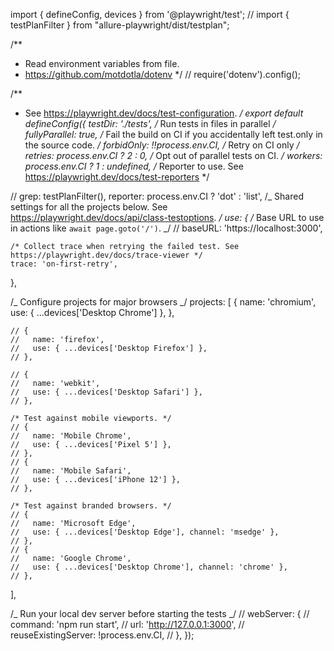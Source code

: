 import { defineConfig, devices } from '@playwright/test';
// import { testPlanFilter } from "allure-playwright/dist/testplan";

/\*\*

- Read environment variables from file.
- https://github.com/motdotla/dotenv
  \*/
  // require('dotenv').config();

/\*\*

- See https://playwright.dev/docs/test-configuration.
  _/
  export default defineConfig({
  testDir: './tests',
  /_ Run tests in files in parallel _/
  fullyParallel: true,
  /_ Fail the build on CI if you accidentally left test.only in the source code. _/
  forbidOnly: !!process.env.CI,
  /_ Retry on CI only _/
  retries: process.env.CI ? 2 : 0,
  /_ Opt out of parallel tests on CI. _/
  workers: process.env.CI ? 1 : undefined,
  /_ Reporter to use. See https://playwright.dev/docs/test-reporters \*/

// grep: testPlanFilter(),
reporter: process.env.CI ? 'dot' : 'list',
/_ Shared settings for all the projects below. See https://playwright.dev/docs/api/class-testoptions. _/
use: {
/_ Base URL to use in actions like `await page.goto('/')`. _/
// baseURL: 'https://localhost:3000',

    /* Collect trace when retrying the failed test. See https://playwright.dev/docs/trace-viewer */
    trace: 'on-first-retry',

},

/_ Configure projects for major browsers _/
projects: [
{
name: 'chromium',
use: { ...devices['Desktop Chrome'] },
},

    // {
    //   name: 'firefox',
    //   use: { ...devices['Desktop Firefox'] },
    // },

    // {
    //   name: 'webkit',
    //   use: { ...devices['Desktop Safari'] },
    // },

    /* Test against mobile viewports. */
    // {
    //   name: 'Mobile Chrome',
    //   use: { ...devices['Pixel 5'] },
    // },
    // {
    //   name: 'Mobile Safari',
    //   use: { ...devices['iPhone 12'] },
    // },

    /* Test against branded browsers. */
    // {
    //   name: 'Microsoft Edge',
    //   use: { ...devices['Desktop Edge'], channel: 'msedge' },
    // },
    // {
    //   name: 'Google Chrome',
    //   use: { ...devices['Desktop Chrome'], channel: 'chrome' },
    // },

],

/_ Run your local dev server before starting the tests _/
// webServer: {
// command: 'npm run start',
// url: 'http://127.0.0.1:3000',
// reuseExistingServer: !process.env.CI,
// },
});
